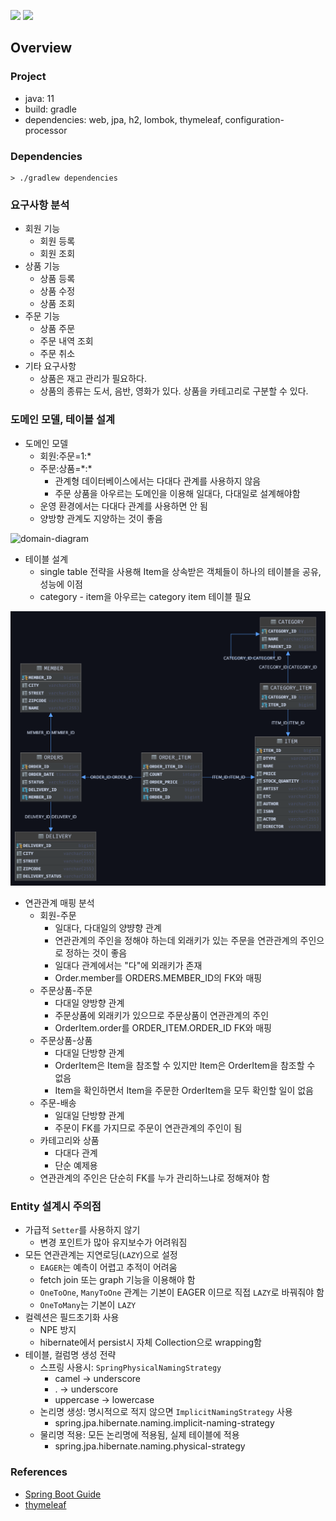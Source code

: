 ![](https://img.shields.io/badge/spring--boot-2.5.1-red)
![](https://img.shields.io/badge/gradle-7.0.2-brightgreen)

## Overview

### Project

- java: 11
- build: gradle
- dependencies: web, jpa, h2, lombok, thymeleaf, configuration-processor

### Dependencies

```shell
> ./gradlew dependencies
```

### 요구사항 분석

- 회원 기능
    - 회원 등록
    - 회원 조회
- 상품 기능
    - 상품 등록
    - 상품 수정
    - 상품 조회
- 주문 기능
  - 상품 주문
  - 주문 내역 조회
  - 주문 취소
- 기타 요구사항
  - 상품은 재고 관리가 필요하다.
  - 상품의 종류는 도서, 음반, 영화가 있다. 상품을 카테고리로 구분할 수 있다.

### 도메인 모델, 테이블 설계

- 도메인 모델
  - 회원:주문=1:*
  - 주문:상품=\*:\*
    - 관계형 데이터베이스에서는 다대다 관계를 사용하지 않음
    - 주문 상품을 아우르는 도메인을 이용해 일대다, 다대일로 설계해야함
  - 운영 환경에서는 다대다 관계를 사용하면 안 됨
  - 양방향 관계도 지양하는 것이 좋음

![domain-diagram](http://www.plantuml.com/plantuml/proxy?src=https://raw.githubusercontent.com/lcalmsky/shop/master/diagram/domain-diagram.plantuml)

- 테이블 설계
  - single table 전략을 사용해 Item을 상속받은 객체들이 하나의 테이블을 공유, 성능에 이점
  - category - item을 아우르는 category item 테이블 필요

![er-diagram](https://raw.githubusercontent.com/lcalmsky/shop/master/diagram/er-diagram.png)

- 연관관계 매핑 분석
  - 회원-주문
    - 일대다, 다대일의 양뱡향 관계
    - 연관관계의 주인을 정해야 하는데 외래키가 있는 주문을 연관관계의 주인으로 정하는 것이 좋음
    - 일대다 관계에서는 "다"에 외래키가 존재
    - Order.member를 ORDERS.MEMBER_ID의 FK와 매핑
  - 주문상품-주문
    - 다대일 양방향 관계
    - 주문상품에 외래키가 있으므로 주문상품이 연관관계의 주인
    - OrderItem.order를 ORDER_ITEM.ORDER_ID FK와 매핑
  - 주문상품-상품
    - 다대일 단방향 관계
    - OrderItem은 Item을 참조할 수 있지만 Item은 OrderItem을 참조할 수 없음
    - Item을 확인하면서 Item을 주문한 OrderItem을 모두 확인할 일이 없음
  - 주문-배송
    - 일대일 단방향 관계
    - 주문이 FK를 가지므로 주문이 연관관계의 주인이 됨
  - 카테고리와 상품
    - 다대다 관계
    - 단순 예제용
  - 연관관계의 주인은 단순히 FK를 누가 관리하느냐로 정해져야 함


### Entity 설계시 주의점

- 가급적 `Setter`를 사용하지 않기
  - 변경 포인트가 많아 유지보수가 어려워짐
- 모든 연관관계는 지연로딩(`LAZY`)으로 설정
  - `EAGER`는 예측이 어렵고 추적이 어려움
  - fetch join 또는 graph 기능을 이용해야 함
  - `OneToOne`, `ManyToOne` 관계는 기본이 EAGER 이므로 직접 `LAZY`로 바꿔줘야 함
  - `OneToMany`는 기본이 `LAZY`
- 컬렉션은 필드초기화 사용
  - NPE 방지
  - hibernate에서 persist시 자체 Collection으로 wrapping함
- 테이블, 컬럼명 생성 전략
  - 스프링 사용시: `SpringPhysicalNamingStrategy`
    - camel -> underscore
    - . -> underscore
    - uppercase -> lowercase
  - 논리명 생성: 명시적으로 적지 않으면 `ImplicitNamingStrategy` 사용
    - spring.jpa.hibernate.naming.implicit-naming-strategy
  - 물리명 적용: 모든 논리명에 적용됨, 실제 테이블에 적용
    - spring.jpa.hibernate.naming.physical-strategy
  

### References

- [Spring Boot Guide](https://spring.io/guides)
- [thymeleaf](https://thymeleaf.org)
